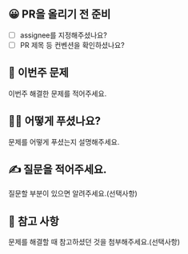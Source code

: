 ## 😀 PR을 올리기 전 준비
- [ ] assignee를 지정해주셨나요?
- [ ] PR 제목 등 컨벤션을 확인하셨나요?

## 🤩 이번주 문제
이번주 해결한 문제를 적어주세요.

## 🧑‍💻 어떻게 푸셨나요?
문제를 어떻게 푸셨는지 설명해주세요.

## ✍️ 질문을 적어주세요.
질문할 부분이 있으면 알려주세요.(선택사항)

## 📖 참고 사항
문제를 해결할 때 참고하셨던 것을 첨부해주세요.(선택사항)
